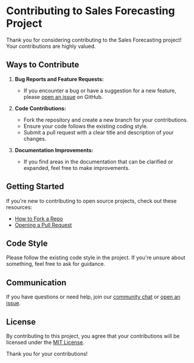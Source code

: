 # Contributing to Sales Forecasting Project

Thank you for considering contributing to the Sales Forecasting project! Your contributions are highly valued.

## Ways to Contribute

1. **Bug Reports and Feature Requests:**
    - If you encounter a bug or have a suggestion for a new feature, please [open an issue](https://github.com/akscn/Sales-Forecasting/issues) on GitHub.

2. **Code Contributions:**
    - Fork the repository and create a new branch for your contributions.
    - Ensure your code follows the existing coding style.
    - Submit a pull request with a clear title and description of your changes.

3. **Documentation Improvements:**
    - If you find areas in the documentation that can be clarified or expanded, feel free to make improvements.

## Getting Started

If you're new to contributing to open source projects, check out these resources:
- [How to Fork a Repo](https://docs.github.com/en/get-started/quickstart/fork-a-repo)
- [Opening a Pull Request](https://docs.github.com/en/github/collaborating-with-issues-and-pull-requests/about-pull-requests)

## Code Style

Please follow the existing code style in the project. If you're unsure about something, feel free to ask for guidance.

## Communication

If you have questions or need help, join our [community chat](#) or [open an issue](https://github.com/akscn/Sales-Forecasting/issues).

## License

By contributing to this project, you agree that your contributions will be licensed under the [MIT License](LICENSE).

Thank you for your contributions!
